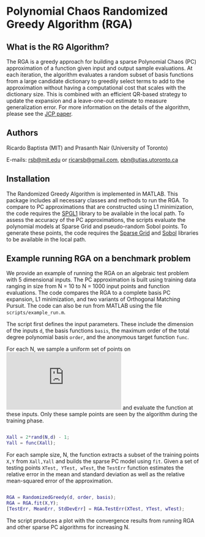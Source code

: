 # Polynomial Chaos Randomized Greedy Algorithm (RGA)

## What is the RG Algorithm?

The RGA is a greedy approach for building a sparse Polynomial Chaos (PC) approximation of a function given input and output sample evaluations. At each iteration, the algorithm evaluates a random subset of basis functions from a large candidate dictionary to greedily select terms to add to the approximation without having a computational cost that scales with the dictionary size. This is combined with an efficient QR-based strategy to update the expansion and a leave-one-out estimate to measure generalization error. For more information on the details of the algorithm, please see the [JCP paper](https://www.sciencedirect.com/science/article/pii/S0021999119300865).

## Authors

Ricardo Baptista (MIT) and Prasanth Nair (University of Toronto)

E-mails: <rsb@mit.edu> or <ricarsb@gmail.com>, <pbn@utias.utoronto.ca>

## Installation

The Randomized Greedy Algorithm is implemented in MATLAB. This package includes all necessary classes and methods to run the RGA. To compare to PC approximations that are constructed using L1 minimization, the code requires the [SPGL1](https://www.cs.ubc.ca/~mpf/spgl1/) library to be available in the local path. To assess the accuracy of the PC approximations, the scripts evaluate the polynomial models at Sparse Grid and pseudo-random Sobol points. To generate these points, the code requires the [Sparse Grid](https://people.sc.fsu.edu/~jburkardt/m_src/sparse_grid_cc/sparse_grid_cc.html) and [Sobol](https://people.sc.fsu.edu/~jburkardt/m_src/sobol/sobol.html) libraries to be available in the local path.

## Example running RGA on a benchmark problem

We provide an example of running the RGA on an algebraic test problem with 5 dimensional inputs. The PC approximation is built using training data ranging in size from N = 10 to N = 1000 input points and function evaluations. The code compares the RGA to a complete basis PC expansion, L1 minimization, and two variants of Orthogonal Matching Pursuit. The code can also be run from MATLAB using the file `scripts/example_run.m`.

The script first defines the input parameters. These include the dimension of the inputs `d`, the basis functions `basis`, the maximum order of the total degree polynomial basis `order`, and the anonymous target function `func`.

For each N, we sample a uniform set of points on ![equation](https://latex.codecogs.com/gif.latex?%5B-1%2C1%5D%5E%7Bd%7D) and evaluate the function at these inputs. Only these sample points are seen by the algorithm during the training phase.
	
```Matlab

Xall = 2*rand(N,d) - 1;
Yall = func(Xall);

```

For each sample size, N, the function extracts a subset of the training points `X,Y` from `Xall,Yall` and builds the sparse PC model using `fit`. Given a set of testing points `XTest, YTest, wTest`, the `TestErr` function estimates the relative error in the mean and standard deviation as well as the relative mean-squared error of the approximation.

```Matlab

RGA = RandomizedGreedy(d, order, basis);
RGA = RGA.fit(X,Y);
[TestErr, MeanErr, StdDevErr] = RGA.TestErr(XTest, YTest, wTest);

```

The script produces a plot with the convergence results from running RGA and other sparse PC algorithms for increasing N.
